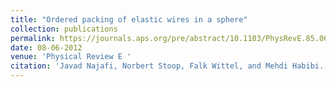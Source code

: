 ```yaml
---
title: "Ordered packing of elastic wires in a sphere"
collection: publications
permalink: https://journals.aps.org/pre/abstract/10.1103/PhysRevE.85.061108
date: 08-06-2012
venue: 'Physical Review E '
citation: 'Javad Najafi, Norbert Stoop, Falk Wittel, and Mehdi Habibi. Physical Review E 85, no. 6 (2012): 061108.'
---
```


